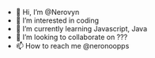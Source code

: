 - 👋 Hi, I’m @Nerovyn
- 👀 I’m interested in coding
- 🌱 I’m currently learning Javascript, Java
- 💞️ I’m looking to collaborate on ???
- 📫 How to reach me @neronoopps

<!---
Nerovyn/Nerovyn is a ✨ special ✨ repository because its `README.md` (this file) appears on your GitHub profile.
You can click the Preview link to take a look at your changes.
--->
